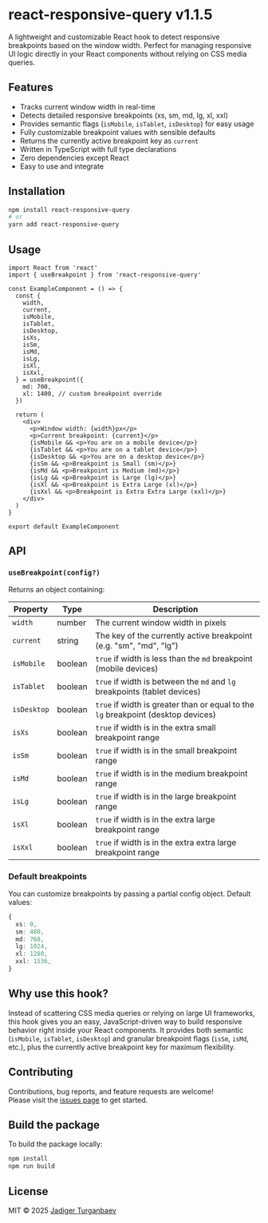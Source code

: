
# react-responsive-query v1.1.5

A lightweight and customizable React hook to detect responsive breakpoints based on the window width. Perfect for managing responsive UI logic directly in your React components without relying on CSS media queries.

## Features

- Tracks current window width in real-time
- Detects detailed responsive breakpoints (xs, sm, md, lg, xl, xxl)
- Provides semantic flags (`isMobile`, `isTablet`, `isDesktop`) for easy usage
- Fully customizable breakpoint values with sensible defaults
- Returns the currently active breakpoint key as `current`
- Written in TypeScript with full type declarations
- Zero dependencies except React
- Easy to use and integrate

## Installation

```bash
npm install react-responsive-query
# or
yarn add react-responsive-query
```

## Usage

```tsx
import React from 'react'
import { useBreakpoint } from 'react-responsive-query'

const ExampleComponent = () => {
  const {
    width,
    current,
    isMobile,
    isTablet,
    isDesktop,
    isXs,
    isSm,
    isMd,
    isLg,
    isXl,
    isXxl,
  } = useBreakpoint({
    md: 700,
    xl: 1400, // custom breakpoint override
  })

  return (
    <div>
      <p>Window width: {width}px</p>
      <p>Current breakpoint: {current}</p>
      {isMobile && <p>You are on a mobile device</p>}
      {isTablet && <p>You are on a tablet device</p>}
      {isDesktop && <p>You are on a desktop device</p>}
      {isSm && <p>Breakpoint is Small (sm)</p>}
      {isMd && <p>Breakpoint is Medium (md)</p>}
      {isLg && <p>Breakpoint is Large (lg)</p>}
      {isXl && <p>Breakpoint is Extra Large (xl)</p>}
      {isXxl && <p>Breakpoint is Extra Extra Large (xxl)</p>}
    </div>
  )
}

export default ExampleComponent
```

## API

### `useBreakpoint(config?)`

Returns an object containing:

| Property    | Type    | Description                                                                                   |
| ----------- | ------- | --------------------------------------------------------------------------------------------- |
| `width`     | number  | The current window width in pixels                                                          |
| `current`   | string  | The key of the currently active breakpoint (e.g. "sm", "md", "lg")                           |
| `isMobile`  | boolean | `true` if width is less than the `md` breakpoint (mobile devices)                            |
| `isTablet`  | boolean | `true` if width is between the `md` and `lg` breakpoints (tablet devices)                    |
| `isDesktop` | boolean | `true` if width is greater than or equal to the `lg` breakpoint (desktop devices)            |
| `isXs`      | boolean | `true` if width is in the extra small breakpoint range                                       |
| `isSm`      | boolean | `true` if width is in the small breakpoint range                                            |
| `isMd`      | boolean | `true` if width is in the medium breakpoint range                                           |
| `isLg`      | boolean | `true` if width is in the large breakpoint range                                            |
| `isXl`      | boolean | `true` if width is in the extra large breakpoint range                                      |
| `isXxl`     | boolean | `true` if width is in the extra extra large breakpoint range                                |

### Default breakpoints

You can customize breakpoints by passing a partial config object. Default values:

```ts
{
  xs: 0,
  sm: 480,
  md: 768,
  lg: 1024,
  xl: 1280,
  xxl: 1536,
}
```

## Why use this hook?

Instead of scattering CSS media queries or relying on large UI frameworks, this hook gives you an easy, JavaScript-driven way to build responsive behavior right inside your React components. It provides both semantic (`isMobile`, `isTablet`, `isDesktop`) and granular breakpoint flags (`isSm`, `isMd`, etc.), plus the currently active breakpoint key for maximum flexibility.

## Contributing

Contributions, bug reports, and feature requests are welcome!  
Please visit the [issues page](https://github.com/Jadiger/react-responsive-query/issues) to get started.

## Build the package

To build the package locally:

```bash
npm install
npm run build
```

## License

MIT © 2025 [Jadiger Turganbaev](https://github.com/Jadiger)
